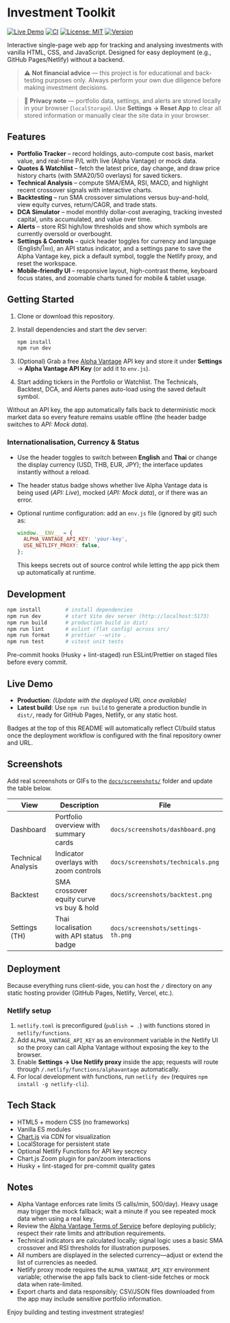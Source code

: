 # Investment Toolkit

[![Live Demo](https://img.shields.io/badge/demo-coming_soon-lightgrey.svg)](#live-demo)
[![CI](https://github.com/your-org-or-user/Investment/actions/workflows/ci.yml/badge.svg)](https://github.com/your-org-or-user/Investment/actions/workflows/ci.yml)
[![License: MIT](https://img.shields.io/badge/license-MIT-blue.svg)](LICENSE)
[![Version](https://img.shields.io/badge/version-0.1.0-informational.svg)](CHANGELOG.md)

Interactive single-page web app for tracking and analysing investments with vanilla HTML, CSS, and JavaScript. Designed for easy deployment (e.g., GitHub Pages/Netlify) without a backend.

> ⚠️ **Not financial advice** — this project is for educational and back-testing purposes only. Always perform your own due diligence before making investment decisions.

> 🔐 **Privacy note** — portfolio data, settings, and alerts are stored locally in your browser (`localStorage`). Use **Settings → Reset App** to clear all stored information or manually clear the site data in your browser.

## Features

- **Portfolio Tracker** – record holdings, auto-compute cost basis, market value, and real-time P/L with live (Alpha Vantage) or mock data.
- **Quotes & Watchlist** – fetch the latest price, day change, and draw price history charts (with SMA20/50 overlays) for saved tickers.
- **Technical Analysis** – compute SMA/EMA, RSI, MACD, and highlight recent crossover signals with interactive charts.
- **Backtesting** – run SMA crossover simulations versus buy-and-hold, view equity curves, return/CAGR, and trade stats.
- **DCA Simulator** – model monthly dollar-cost averaging, tracking invested capital, units accumulated, and value over time.
- **Alerts** – store RSI high/low thresholds and show which symbols are currently oversold or overbought.
- **Settings & Controls** – quick header toggles for currency and language (English/ไทย), an API status indicator, and a settings pane to save the Alpha Vantage key, pick a default symbol, toggle the Netlify proxy, and reset the workspace.
- **Mobile-friendly UI** – responsive layout, high-contrast theme, keyboard focus states, and zoomable charts tuned for mobile & tablet usage.

## Getting Started

1. Clone or download this repository.
2. Install dependencies and start the dev server:

   ```bash
   npm install
   npm run dev
   ```

3. (Optional) Grab a free [Alpha Vantage](https://www.alphavantage.co/support/#api-key) API key and store it under **Settings** → **Alpha Vantage API Key** (or add it to `env.js`).
4. Start adding tickers in the Portfolio or Watchlist. The Technicals, Backtest, DCA, and Alerts panes auto-load using the saved default symbol.

Without an API key, the app automatically falls back to deterministic mock market data so every feature remains usable offline (the header badge switches to _API: Mock data_).

### Internationalisation, Currency & Status

- Use the header toggles to switch between **English** and **Thai** or change the display currency (USD, THB, EUR, JPY); the interface updates instantly without a reload.
- The header status badge shows whether live Alpha Vantage data is being used (_API: Live_), mocked (_API: Mock data_), or if there was an error.
- Optional runtime configuration: add an `env.js` file (ignored by git) such as:

  ```js
  window.__ENV__ = {
    ALPHA_VANTAGE_API_KEY: 'your-key',
    USE_NETLIFY_PROXY: false,
  };
  ```

  This keeps secrets out of source control while letting the app pick them up automatically at runtime.

## Development

```bash
npm install        # install dependencies
npm run dev        # start Vite dev server (http://localhost:5173)
npm run build      # production build in dist/
npm run lint       # eslint (flat config) across src/
npm run format     # prettier --write .
npm run test       # vitest unit tests
```

Pre-commit hooks (Husky + lint-staged) run ESLint/Prettier on staged files before every commit.

## Live Demo

- **Production**: _(Update with the deployed URL once available)_
- **Latest build**: Use `npm run build` to generate a production bundle in `dist/`, ready for GitHub Pages, Netlify, or any static host.

Badges at the top of this README will automatically reflect CI/build status once the deployment workflow is configured with the final repository owner and URL.

## Screenshots

Add real screenshots or GIFs to the [`docs/screenshots/`](docs/screenshots/) folder and update the table below.

| View               | Description                              | File                               |
| ------------------ | ---------------------------------------- | ---------------------------------- |
| Dashboard          | Portfolio overview with summary cards    | `docs/screenshots/dashboard.png`   |
| Technical Analysis | Indicator overlays with zoom controls    | `docs/screenshots/technicals.png`  |
| Backtest           | SMA crossover equity curve vs buy & hold | `docs/screenshots/backtest.png`    |
| Settings (TH)      | Thai localisation with API status badge  | `docs/screenshots/settings-th.png` |

## Deployment

Because everything runs client-side, you can host the `/` directory on any static hosting provider (GitHub Pages, Netlify, Vercel, etc.).

### Netlify setup

1. `netlify.toml` is preconfigured (`publish = .`) with functions stored in `netlify/functions`.
2. Add `ALPHA_VANTAGE_API_KEY` as an environment variable in the Netlify UI so the proxy can call Alpha Vantage without exposing the key to the browser.
3. Enable **Settings → Use Netlify proxy** inside the app; requests will route through `/.netlify/functions/alphavantage` automatically.
4. For local development with functions, run `netlify dev` (requires `npm install -g netlify-cli`).

## Tech Stack

- HTML5 + modern CSS (no frameworks)
- Vanilla ES modules
- [Chart.js](https://www.chartjs.org/) via CDN for visualization
- LocalStorage for persistent state
- Optional Netlify Functions for API key secrecy
- Chart.js Zoom plugin for pan/zoom interactions
- Husky + lint-staged for pre-commit quality gates

## Notes

- Alpha Vantage enforces rate limits (5 calls/min, 500/day). Heavy usage may trigger the mock fallback; wait a minute if you see repeated mock data when using a real key.
- Review the [Alpha Vantage Terms of Service](https://www.alphavantage.co/terms_of_service/) before deploying publicly; respect their rate limits and attribution requirements.
- Technical indicators are calculated locally; signal logic uses a basic SMA crossover and RSI thresholds for illustration purposes.
- All numbers are displayed in the selected currency—adjust or extend the list of currencies as needed.
- Netlify proxy mode requires the `ALPHA_VANTAGE_API_KEY` environment variable; otherwise the app falls back to client-side fetches or mock data when rate-limited.
- Export charts and data responsibly; CSV/JSON files downloaded from the app may include sensitive portfolio information.

Enjoy building and testing investment strategies!
